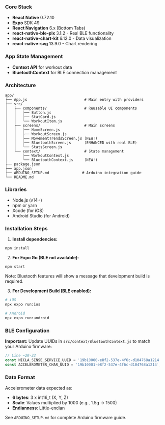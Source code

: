### Core Stack
- **React Native** 0.72.10
- **Expo** SDK 49
- **React Navigation** 6.x (Bottom Tabs)
- **react-native-ble-plx** 3.1.2 - Real BLE functionality
- **react-native-chart-kit** 6.12.0 - Data visualization
- **react-native-svg** 13.9.0 - Chart rendering

### App State Management
- **Context API** for workout data
- **BluetoothContext** for BLE connection management

### Architecture
```
app/
├── App.js                          # Main entry with providers
├── src/
│   ├── components/                 # Reusable UI components
│   │   ├── Button.js
│   │   ├── StatCard.js
│   │   └── WorkoutItem.js
│   ├── screens/                    # Main screens
│   │   ├── HomeScreen.js
│   │   ├── WorkoutScreen.js
│   │   ├── MovementTrendsScreen.js (NEW!)
│   │   ├── BluetoothScreen.js      (ENHANCED with real BLE)
│   │   └── StatsScreen.js
│   └── context/                    # State management
│       ├── WorkoutContext.js
│       └── BluetoothContext.js     (NEW!)
├── package.json
├── app.json
├── ARDUINO_SETUP.md               # Arduino integration guide
└── README.md
```
### Libraries
- Node.js (v14+)
- npm or yarn
- Xcode (for iOS)
- Android Studio (for Android)

### Installation Steps

1. **Install dependencies:**
```bash
npm install
```

2. **For Expo Go (BLE not available):**
```bash
npm start
```
Note: Bluetooth features will show a message that development build is required.

3. **For Development Build (BLE enabled):**
```bash
# iOS
npx expo run:ios

# Android  
npx expo run:android
```

### BLE Configuration

**Important:** Update UUIDs in `src/context/BluetoothContext.js` to match your Arduino firmware:

```javascript
// Line ~20-22
const NICLA_SENSE_SERVICE_UUID = '19b10000-e8f2-537e-4f6c-d104768a1214';
const ACCELEROMETER_CHAR_UUID = '19b10001-e8f2-537e-4f6c-d104768a1214';
```

### Data Format
Accelerometer data expected as:
- **6 bytes**: 3 x int16_t (X, Y, Z)
- **Scale**: Values multiplied by 1000 (e.g., 1.5g → 1500)
- **Endianness**: Little-endian

See `ARDUINO_SETUP.md` for complete Arduino firmware guide.
